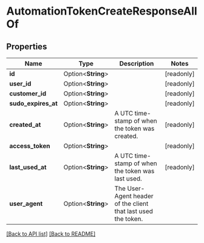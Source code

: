 # AutomationTokenCreateResponseAllOf

## Properties

Name | Type | Description | Notes
------------ | ------------- | ------------- | -------------
**id** | Option<**String**> |  | [readonly]
**user_id** | Option<**String**> |  | [readonly]
**customer_id** | Option<**String**> |  | [readonly]
**sudo_expires_at** | Option<**String**> |  | [readonly]
**created_at** | Option<**String**> | A UTC time-stamp of when the token was created.  | [readonly]
**access_token** | Option<**String**> |  | [readonly]
**last_used_at** | Option<**String**> | A UTC time-stamp of when the token was last used. | [readonly]
**user_agent** | Option<**String**> | The User-Agent header of the client that last used the token. | 

[[Back to API list]](../README.md#documentation-for-api-endpoints) [[Back to README]](../README.md)


